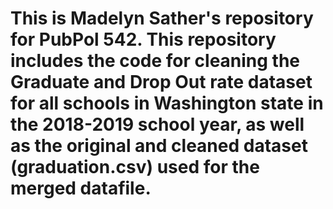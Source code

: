 # This is Madelyn Sather's repository for PubPol 542. This repository includes the code for cleaning the Graduate and Drop Out rate dataset for all schools in Washington state in the 2018-2019 school year, as well as the original and cleaned dataset (graduation.csv) used for the merged datafile.
